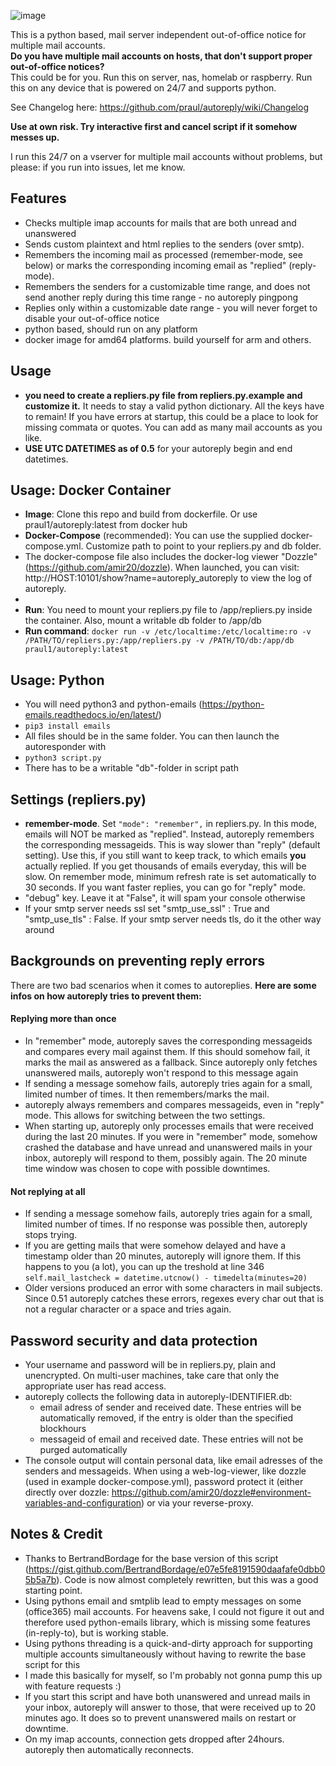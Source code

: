 ![image](https://user-images.githubusercontent.com/38807639/124927237-b36ec380-dffe-11eb-8362-016549534195.png)


This is a python based, mail server independent out-of-office notice for multiple mail accounts.  
**Do you have multiple mail accounts on hosts, that don't support proper out-of-office notices?**  
This could be for you. Run this on server, nas, homelab or raspberry. Run this on any device that is powered on 24/7 and supports python.

See Changelog here: https://github.com/praul/autoreply/wiki/Changelog
             
**Use at own risk. Try interactive first and cancel script if it somehow messes up.**
             
I run this 24/7 on a vserver for multiple mail accounts without problems, but please: if you run into issues, let me know. 

## Features 
- Checks multiple imap accounts for mails that are both unread and unanswered
- Sends custom plaintext and html replies to the senders (over smtp).
- Remembers the incoming mail as processed (remember-mode, see below) or marks the corresponding incoming email as "replied" (reply-mode).
- Remembers the senders for a customizable time range, and does not send another reply during this time range - no autoreply pingpong
- Replies only within a customizable date range - you will never forget to disable your out-of-office notice
- python based, should run on any platform
- docker image for amd64 platforms. build yourself for arm and others.

## Usage
- **you need to create a repliers.py file from repliers.py.example and customize it.** It needs to stay a valid python dictionary. All the keys have to remain! If you have errors at startup, this could be a place to look for missing commata or quotes. You can add as many mail accounts as you like. 
- **USE UTC DATETIMES as of 0.5** for your autoreply begin and end datetimes.

## Usage: Docker Container
- **Image**: Clone this repo and build from dockerfile. Or use praul1/autoreply:latest from docker hub  
- **Docker-Compose** (recommended): You can use the supplied docker-compose.yml. Customize path to point to your repliers.py and db folder. 
- The docker-compose file also includes the docker-log viewer "Dozzle" (https://github.com/amir20/dozzle). When launched, you can visit: http://HOST:10101/show?name=autoreply_autoreply to view the log of autoreply. 
- 
- **Run**: You need to mount your repliers.py file to /app/repliers.py inside the container. Also, mount a writable db folder to /app/db 
- **Run command**: ```docker run -v /etc/localtime:/etc/localtime:ro -v /PATH/TO/repliers.py:/app/repliers.py -v /PATH/TO/db:/app/db praul1/autoreply:latest```
  
## Usage: Python
- You will need python3 and python-emails (https://python-emails.readthedocs.io/en/latest/)
- ```pip3 install emails```
- All files should be in the same folder. You can then launch the autoresponder with
- ```python3 script.py```
- There has to be a writable "db"-folder in script path


## Settings (repliers.py)
- **remember-mode**. Set ```"mode": "remember",``` in repliers.py. In this mode, emails will NOT be marked as "replied". Instead, autoreply remembers the corresponding messageids. This is way slower than "reply" (default setting). Use this, if you still want to keep track, to which emails **you** actually replied. If you get thousands of emails everyday, this will be slow. On remember mode, minimum refresh rate is set automatically to 30 seconds. If you want faster replies, you can go for "reply" mode.
- "debug" key. Leave it at "False", it will spam your console otherwise
- If your smtp server needs ssl set "smtp_use_ssl" : True and "smtp_use_tls" : False. If your smtp server needs tls, do it the other way around


## Backgrounds on preventing reply errors
There are two bad scenarios when it comes to autoreplies. **Here are some infos on how autoreply tries to prevent them:**

#### Replying more than once
- In "remember" mode, autoreply saves the corresponding messageids and compares every mail against them. If this should somehow fail, it marks the mail as answered as a fallback. Since autoreply only fetches unanswered mails, autoreply won't respond to this message again
- If sending a message somehow fails, autoreply tries again for a small, limited number of times. It then remembers/marks the mail. 
- autoreply always remembers and compares messageids, even in "reply" mode. This allows for switching between the two settings.
- When starting up, autoreply only processes emails that were received during the last 20 minutes. If you were in "remember" mode, somehow crashed the database and have unread and unanswered mails in your inbox, autoreply will respond to them, possibly again. The 20 minute time window was chosen to cope with possible downtimes.

#### Not replying at all
- If sending a message somehow fails, autoreply tries again for a small, limited number of times. If no response was possible then, autoreply stops trying.
- If you are getting mails that were somehow delayed and have a timestamp older than 20 minutes, autoreply will ignore them. If this happens to you (a lot), you can up the treshold at line 346 ```self.mail_lastcheck = datetime.utcnow() - timedelta(minutes=20)```
- Older versions produced an error with some characters in mail subjects. Since 0.51 autoreply catches these errors, regexes every char out that is not a regular character or a space and tries again.


## Password security and data protection
- Your username and password will be in repliers.py, plain and unencrypted. On multi-user machines, take care that only the appropriate user has read access.
- autoreply collects the following data in autoreply-IDENTIFIER.db: 
  - email adress of sender and received date. These entries will be automatically removed, if the entry is older than the specified blockhours
  - messageid of email and received date. These entries will not be purged automatically
- The console output will contain personal data, like email adresses of the senders and messageids. When using a web-log-viewer, like dozzle (used in example docker-compose.yml), password protect it (either directly over dozzle: https://github.com/amir20/dozzle#environment-variables-and-configuration) or via your reverse-proxy.

## Notes & Credit
- Thanks to BertrandBordage for the base version of this script (https://gist.github.com/BertrandBordage/e07e5fe8191590daafafe0dbb05b5a7b). Code is now almost completely rewritten, but this was a good starting point.
- Using pythons email and smtplib lead to empty messages on some (office365) mail accounts. For heavens sake, I could not figure it out and therefore used python-emails library, which is missing some features (in-reply-to), but is working stable.
- Using pythons threading is a quick-and-dirty approach for supporting multiple accounts simultaneously without having to rewrite the base script for this
- I made this basically for myself, so I'm probably not gonna pump this up with feature requests :) 
- If you start this script and have both unanswered and unread mails in your inbox, autoreply will answer to those, that were received up to 20 minutes ago. It does so to prevent unanswered mails on restart or downtime.
- On my imap accounts, connection gets dropped after 24hours. autoreply then automatically reconnects.
